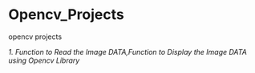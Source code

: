 # Opencv_Projects
opencv projects

*1. Function to Read the Image DATA,Function to Display the Image DATA using Opencv Library*
